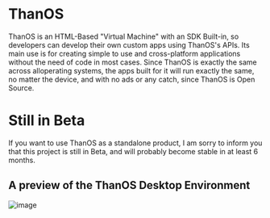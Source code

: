 # ThanOS 
ThanOS is an HTML-Based "Virtual Machine" with an SDK Built-in, so developers can develop their own custom apps using ThanOS's APIs. Its main use is for creating simple to use and cross-platform applications without the need of code in most cases. Since ThanOS is exactly the same across alloperating systems, the apps built for it will run exactly the same, no matter the device, and with no ads or any catch, since ThanOS is Open Source.

# Still in Beta
If you want to use ThanOS as a standalone product, I am sorry to inform you that this project is still in Beta, and will probably become stable in at least 6 months.

## A preview of the ThanOS Desktop Environment
![image](https://github.com/user-attachments/assets/588dbce9-65af-4219-be1f-ff9f9c2a92b3)

